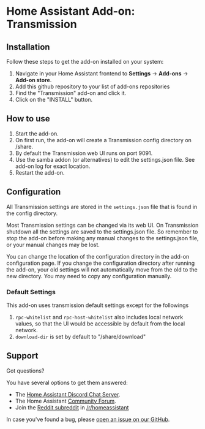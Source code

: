 # Home Assistant Add-on: Transmission

## Installation

Follow these steps to get the add-on installed on your system:

1. Navigate in your Home Assistant frontend to **Settings** -> **Add-ons** -> **Add-on store**.
2. Add this github repository to your list of add-ons repositories
3. Find the "Transmission" add-on and click it.
4. Click on the "INSTALL" button.

## How to use

1. Start the add-on.
2. On first run, the add-on will create a Transmission config directory on /share.
3. By default the Transmission web UI runs on port 9091.
4. Use the samba addon (or alternatives) to edit the settings.json file.  See add-on log for exact location.
5. Restart the add-on.

## Configuration
All Transmission settings are stored in the `settings.json` file that is found in the config directory.

Most Transmission settings can be changed via its web UI.  On Transmission shutdown all the settings are saved to the settings.json file.
So remember to stop the add-on before making any manual changes to the settings.json file, or your manual changes may be lost.

You can change the location of the configuration directory in the add-on configuration page.  If you change the configuration directory after running the add-on, your old settings will not automatically move from the old to the new directory.  You may need to copy any configuration manually.

### Default Settings
This add-on uses transmission default settings except for the followings

1. `rpc-whitelist` and `rpc-host-whitelist` also includes local network values, so that the UI would be accessible by default from the local network.
2. `download-dir` is set by default to "/share/download"

## Support

Got questions?

You have several options to get them answered:

- The [Home Assistant Discord Chat Server][discord].
- The Home Assistant [Community Forum][forum].
- Join the [Reddit subreddit][reddit] in [/r/homeassistant][reddit]

In case you've found a bug, please [open an issue on our GitHub][issue].

[discord]: https://discord.gg/c5DvZ4e
[forum]: https://community.home-assistant.io
[issue]: https://github.com/home-assistant/addons/issues
[reddit]: https://reddit.com/r/homeassistant
[repository]: https://github.com/hassio-addons/repository
